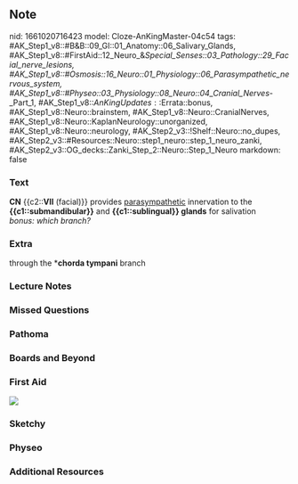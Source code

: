 ## Note
nid: 1661020716423
model: Cloze-AnKingMaster-04c54
tags: #AK_Step1_v8::#B&B::09_GI::01_Anatomy::06_Salivary_Glands, #AK_Step1_v8::#FirstAid::12_Neuro_&_Special_Senses::03_Pathology::29_Facial_nerve_lesions, #AK_Step1_v8::#Osmosis::16_Neuro::01_Physiology::06_Parasympathetic_nervous_system, #AK_Step1_v8::#Physeo::03_Physiology::08_Neuro::04_Cranial_Nerves_-_Part_1, #AK_Step1_v8::$AnKingUpdates::$Errata::bonus, #AK_Step1_v8::Neuro::brainstem, #AK_Step1_v8::Neuro::CranialNerves, #AK_Step1_v8::Neuro::KaplanNeurology::unorganized, #AK_Step1_v8::Neuro::neurology, #AK_Step2_v3::!Shelf::Neuro::no_dupes, #AK_Step2_v3::#Resources::Neuro::step1_neuro::step_1_neuro_zanki, #AK_Step2_v3::OG_decks::Zanki_Step_2::Neuro::Step_1_Neuro
markdown: false

### Text
<div>
  <div>
    <b>CN</b> {{c2::<b>VII</b> (facial)}} provides
    <u>parasympathetic</u> innervation to the
    <b>{{c1::submandibular}}</b> and <b>{{c1::sublingual}}
    glands</b> for salivation
  </div>
  <div>
    <i>bonus: which branch?</i>
  </div>
</div>

### Extra
through the *<b>chorda tympani</b> branch

### Lecture Notes


### Missed Questions


### Pathoma


### Boards and Beyond


### First Aid
<img src="tmpxXWTnw.png">

### Sketchy


### Physeo


### Additional Resources

